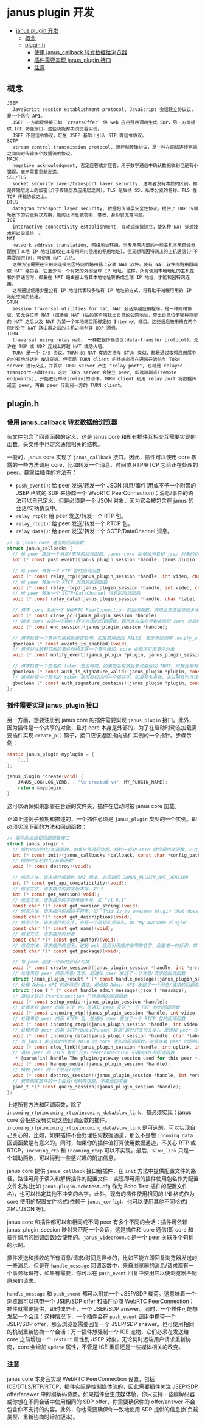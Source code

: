# janus plugin 开发

- [janus plugin 开发](#janus-plugin-%e5%bc%80%e5%8f%91)
  - [概念](#%e6%a6%82%e5%bf%b5)
  - [plugin.h](#pluginh)
    - [使用 janus_callback 转发数据给浏览器](#%e4%bd%bf%e7%94%a8-januscallback-%e8%bd%ac%e5%8f%91%e6%95%b0%e6%8d%ae%e7%bb%99%e6%b5%8f%e8%a7%88%e5%99%a8)
    - [插件需要实现 janus_plugin 接口](#%e6%8f%92%e4%bb%b6%e9%9c%80%e8%a6%81%e5%ae%9e%e7%8e%b0-janusplugin-%e6%8e%a5%e5%8f%a3)
    - [注意](#%e6%b3%a8%e6%84%8f)

## 概念

```text
JSEP
  JavaScript session establishment protocol, JavaScript 会话建立协议议，是一个信令 API。
  JSEP 一方面提供接口如 `createOffer` 供 web 应用程序调用生成 SDP，另一方面提供 ICE 功能接口。这些功能都由浏览器实现。
  JSEP 不是信令协议，可在 JSEP 基础上引入 SIP 等信令协议。
SCTP
  stream control transmission protocol, 流控制传输协议，是一种在网络连接两端之间同时传输多个数据流的协议。
NACK
  negative acknowledgment, 否定应答或非应答，用于数字通信中确认数据收到但是有小错误。表示需要重新发送。
SSL/TLS
  socket security layer/transport layer security, 这两者没有本质的区别，都是传输层之上的加密(介于传输层及应用层之间)。TLS 是后续 SSL 版本分支的名称。TLS 在 TCP 传输协议之上。
DTLS
  datagram transport layer security, 数据包传输层安全性协议。提供了 UDP 传输场景下的安全解决方案，能防止消息被窃听、篡改、身份冒充等问题。
ICE
  interactive connectivity establishment, 互动式连接建立，使各种 NAT 穿透技术可以实现统一。
NAT
  network address translation, 网络地址转换。当专用网内部的一些主机本来已经分配到了本地 IP 地址(即仅在本专用网内使用的专用地址)，但又想和因特网上的主机通信(并不需要加密)时，可使用 NAT 方法。
  这种方法需要在专用网连接到因特网的路由器上安装 NAT 软件。装有 NAT 软件的路由器叫做 NAT 路由器，它至少有一个有效的外部全球 IP 地址。这样，所有使用本地地址的主机在和外界通信时，都要在 NAT 路由器上将其本地地址转换成全球 IP 地址，才能和因特网连接。
  这种通过使用少量公有 IP 地址代表较多私有 IP 地址的方式，将有助于减缓可用的 IP 地址空间的枯竭。
STUN
  session traversal utilities for nat, NAT 会话穿越应用程序。是一种网络协议，它允许位于 NAT (或多重 NAT )后的客户端找出自己的公网地址，查出自己位于哪种类型的 NAT 之后以及 NAT 为某一个本地端口所绑定的 Internet 端口。这些信息被用来在两个同时处于 NAT 路由器之后的主机之间创建 UDP 通信。
TURN
  traversal using relay nat， 一种数据传输协议(data-transfer protocol)。允许在 TCP 或 UDP 连线上跨越 NAT 或防火墙。
  TURN 是一个 C/S 协议。TURN 的 NAT 穿透方法与 STUN 类似，都是通过取得应用层中的公有地址达到 NAT穿透。但实现 TURN client 的终端必须在通讯开始前与 TURN server 进行交互，并要求 TURN server 产生 "relay port", 也就是 relayed-transport-address。这时 TURN server 会建立 peer, 即远端端点(remote endpoints), 开始进行中继(relay)的动作，TURN client 利用 relay port 将数据传送至 peer, 再由 peer 传到另一方的 TURN client。
```

## plugin.h

### 使用 janus_callback 转发数据给浏览器

头文件包含了回调函数的定义，这是 janus core 和所有插件互相交互需要实现的函数。头文件中也定义通信相关的结构。

一般的，janus core 实现了 `janus_callback` 接口。因此，插件可以使用 core 暴露的一些方法调用 core，比如转发一个消息、时间或 RTP/RTCP 包给正在处理的 peer。暴露给插件的方法有：

- `push_event()`: 给 peer 发送/转发一个 JSON 消息/事件(用或不予一个附带的 JSEP 格式的 SDP 来协商一个 WebRTC PeerConnection)；消息/事件的语法可以自己定义，但是必须是一个 JSON 对象，因为它会被包含在 janus 的会话/句柄协议中。
- `relay_rtp()`: 给 peer 发送/转发一个 RTP 包。
- `relay_rtcp()`: 给 peer 发送/转发一个 RTCP 包。
- `relay_data()`: 给 peer 发送/转发一个 SCTP/DataChannel 消息。

```h
// 与 janus core 通信的回调函数
struct janus_callbacks {
  // 给 peer 推送一个消息/事件的回调函数。janus core 会增加消息和 jsep 对象的引用。因此调用 push_event 之后需要手动调用 json_decref 减小引用
  int (* const push_event)(janus_plugin_session *handle, janus_plugin *plugin, const char *transaction, json_t *message, json_t *jsep);

  // 给 peer 转发一个 RTP 包的回调函数
  void (* const relay_rtp)(janus_plugin_session *handle, int video, char *buf, int len);
  // 给 peer 转发一个 RTCP 消息的回调函数
  void (* const relay_rtcp)(janus_plugin_session *handle, int video, char *buf, int len);
  // 给 peer 转发一个 SCTP/DataChannel 消息的回调函数
  void (* const relay_data)(janus_plugin_session *handle, char *label, char *buf, int len);

  // 请求 core 关闭一个 WebRTC PeerConnection 的回调函数。调用此方法会导致关闭后 core 对插件调用 hangup_media 回调函数
  void (* const close_pc)(janus_plugin_session *handle);
  // 请求 core 去除一个插件/网关会话的回调函数。调用此方法会导致去除后 core 对插件调用 destroy_session 回调函数
  void (* const end_session)(janus_plugin_session *handle);

  // 请求检查一个事件句柄机制是否启用。如果禁用返回 FALSE，表示不应调用 notify_event
  gboolean (* const events_is_enabled)(void);
  // 请求对注册和订阅的事件句柄发送一个事件通知。core 会取消引用事件对象
  void (* const notify_event)(janus_plugin *plugin, janus_plugin_session *handle, json_t *event);

  // 请求检查一个签名的 token 是否有效。如果签名有效且未过期返回 TRUE。只接受带有插件标识符的 token 作为域
  gboolean (* const auth_is_signature_valid)(janus_plugin *plugin, const char *token);
  // 请求检查一个签名的 token 是否授权访问一个描述子。如果签名有效、未过期且包含该描述子返回 TRUE。只接受带有插件标识符的 token 作为域
  gboolean (* const auth_signature_contains)(janus_plugin *plugin, const char *token, const char *descriptor);
};
```

### 插件需要实现 janus_plugin 接口

另一方面，想要注册到 janus core 的插件需要实现 `janus_plugin` 接口。此外，因为插件是一个共享的对象，且对 core 本身是外部的，为了在启动时动态加载需要插件实现 `create_p()` 钩子，接口应该返回指向插件实例的一个指针。步骤示例：

```c
static janus_plugin myplugin = {
    [..]
};

janus_plugin *create(void) {
    JANUS_LOG(LOG_VERB, , "%s created!\n", MY_PLUGIN_NAME);
    return &myplugin;
}
```

这可以确保如果部署在合适的文件夹，插件在启动时被 janus core 加载。

正如上述例子预期和描述的，一个插件必须是 `janus_plugin` 类型的一个实例。即必须实现下面的方法和回调函数：

```h
// 插件的会话和回调函数接口
struct janus_plugin {
  // 插件的初始化/构造函数。如果出错返回负数。插件一启动 core 就会调用此函数，应在这里设置插件(比如静态信息或读配置文件)
  int (* const init)(janus_callbacks *callback, const char *config_path);
  // 插件的反初始化/析构函数
  void (* const destroy)(void);

  // 信息方法，请求插件编译的 API 版本。必须返回 JANUS_PLUGIN_API_VERSION
  int (* const get_api_compatibility)(void);
  // 信息方法，请求插件的数字版本号，如 3
  int (* const get_version)(void);
  // 信息方法，请求插件的字符串版本号，如 "v1.0.1"
  const char *(* const get_version_string)(void);
  // 信息方法，请求插件的描述字符串，如 "This is my awesome plugin that does this and that"
  const char *(* const get_description)(void);
  // 信息方法，请求插件的名字，应是一个简短的显示名，如 "My Awesome Plugin"
  const char *(* const get_name)(void);
  // 信息方法，请求插件的作者
  const char *(* const get_author)(void);
  // 信息方法，请求插件的包名，这是 web 应用引用插件使用的名字，应是唯一的标识，如 "janus.plugin.myplugin"
  const char *(* const get_package)(void);

  // 为 peer 创建一个新的会话/句柄
  void (* const create_session)(janus_plugin_session *handle, int *error);
  // 处理来自 peer 的新消息/请求。是通知 peer 发送了一个消息/请求的回调函数
  struct janus_plugin_result * (* const handle_message)(janus_plugin_session *handle, char *transaction, json_t *message, json_t *jsep);
  // 处理 Admin API 的新消息/请求。是通知 Admin API 发送了一个消息/请求的回调函数
  struct json_t * (* const handle_admin_message)(json_t *message);
  // 通知关联的 PeerConnection 已经就绪的回调函数
  void (* const setup_media)(janus_plugin_session *handle);
  // 处理来自 peer 的新 RTP 包。是通知 peer 发送了一个 RTP 包的回调函数
  void (* const incoming_rtp)(janus_plugin_session *handle, int video, char *buf, int len);
  // 处理来自 peer 的新 RTCP 包。是通知 peer 发送了一个 RTCP 包的回调函数
  void (* const incoming_rtcp)(janus_plugin_session *handle, int video, char *buf, int len);
  // 处理来自 peer 的新 SCTP/DataChannel 数据(暂时只支持文本)。是通知 peer 在 SCTP DataChannel 发送了一个消息的回调函数。DataChannel 发送的不带结束符的字符串，需要手动使用 \0 终止
  void (* const incoming_data)(janus_plugin_session *handle, char *label, char *buf, int len);
  // 当 janus 发送或收到太多 NACK 时 core 通知的回调函数。这意味着 peer 的网络是慢的且可能不可靠的。
  void (* const slow_link)(janus_plugin_session *handle, int uplink, int video);
  // 通知 peer 的 DTLS 警告(比如 PeerConnection 不再有效)的回调函数
   * @param[in] handle The plugin/gateway session used for this peer */
  void (* const hangup_media)(janus_plugin_session *handle);
  // 销毁 peer 的一个会话/句柄
  void (* const destroy_session)(janus_plugin_session *handle, int *error);
  // 获取指定插件的一个会话/句柄的信息。不要返回常量
  json_t *(* const query_session)(janus_plugin_session *handle);
};
```

上述所有方法和回调函数，除了 `incoming_rtp`/`incoming_rtcp`/`incoming_data`/`slow_link`，都必须实现：janus core 会拒绝没有实现这些回调函数的插件。`incoming_rtp`/`incoming_rtcp`/`incoming_data`/`slow_link` 是可选的，可以实现自己关心的。比如，如果插件不会处理任何数据通道，那么不是想 `incoming_data` 回调函数是有意义的。同时，如果你的插件值打算使用数据通道，不关心 RTP 或 RTCP，`incoming_rtp` 和 `incoming_rtcp` 可以不实现。最后，`slow_link` 只是一个辅助函数，可以得到一些感兴趣的附加信息。

janus core 提供 `janus_callback` 接口给插件，在 `init` 方法中提供配置文件的路径。路径可用于读入和解析插件的配置文件：实现即可用的插件使用包名作为配置文件名称(比如 `janus.plugin.echotest.cfg` 作为 Echo Test 插件的配置文件名)，也可以指定其他不冲突的名字。此外，现有的插件使用相同的 INI 格式作为 core 使用的配置文件格式(依赖于 `janus_config`)，也可以使用其他不同格式( XML/JSON 等)。

janus core 和插件都可以和相同或不同 peer 有多个不同的会话：插件可依赖 janus_plugin_seesion 映射来匹配一个会话，这是插件和 core 通信(即 core 和插件调用的回调函数)会使用的。`janus_videoroom.c` 是一个 peer 关联多个句柄的示例。

插件发送和接收的所有消息/请求/时间是异步的，比如不能立即回复浏览器发送的一些消息。但是在 `handle_message` 回调函数中，来自浏览器的消息/请求都有一个事务标识符，如果有需要，你可以在 `push_event` 回复中使用它以便浏览器匹配原来的请求。

`handle_message` 和 `push_event` 都可以附加一个 JSEP/SDP 载荷。这意味着一个浏览器可以携带一个 JSEP/SDP offer 和插件协商 WebRTC PeerConnection：插件就需要提供，即时或异步，一个 JSEP/SDP answer。同时，一个插件可能想发起一个会话：这种情况下，一个插件会在 `push_event` 调用中携带一个 JSEP/SDP offer，那么浏览器需要回复一个 JSEP/SDP answer。也可使用相同的机制重新协商一个会话：万一插件想强制一个 ICE 宠物，它们必须在发送给 core 之前增加一个 `restart` 属性到 JSEP 对象。无论何时远端用户请求重新协商，core 会增加 `update` 属性，不管是 ICE 重启还是一些媒体相关的改变。

### 注意

janus core 本身会实现 WebRTC PeerConnection 设置，包括 ICE/DTLS/RTP/RTCP，插件实际是控制媒体流的，因此需要插件关注 JSEP/SDP offer/answer 中的编解码协商。如果插件会生成媒体帧，你只支持一些编解码器或你想在不同会话中使用相同的 SDP offer，你需要确保你的 offer/answer 不会包含你不支持的内容。此外，你也需要确保你一致地使用 SDP 提供的信息(如负载类型、重新协商时增加版本)。
